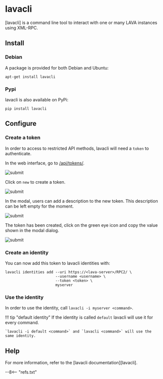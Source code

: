 # lavacli

[lavacli] is a command line tool to interact with one or many LAVA instances
using XML-RPC.

## Install

### Debian

A package is provided for both Debian and Ubuntu:

```shell
apt-get install lavacli
```

### Pypi

lavacli is also available on PyPi:

```shell
pip install lavacli
```

## Configure

### Create a token

In order to access to restricted API methods, lavacli will need a `token` to authenticate.

In the web interface, go to [/api/tokens/](/api/tokens/).

![submit](/_img/token-menu.png)

Click on `new` to create a token.

![submit](/_img/token-new.png)

In the modal, users can add a description to the new token. This description
can be left empty for the moment.

![submit](/_img/token-new-dialog.png)

The token has been created, click on the green eye icon and copy the value
shown in the modal dialog.

![submit](/_img/token-show.png)

### Create an identity

You can now add this token to lavacli identities with:

```shell
lavacli identities add --uri https://<lava-server>/RPC2/ \
                       --username <username> \
                       --token <token> \
                       myserver
```

### Use the identity

In order to use the identity, call `lavacli -i myserver <command>`.

!!! tip "default identity"
    If the identity is called `default` lavacli will use it for every command.

    `lavacli -i default <command>` and `lavacli <command>` will use the same identity.

## Help

For more information, refer to the [lavacli documentation][lavacli].

--8<-- "refs.txt"

